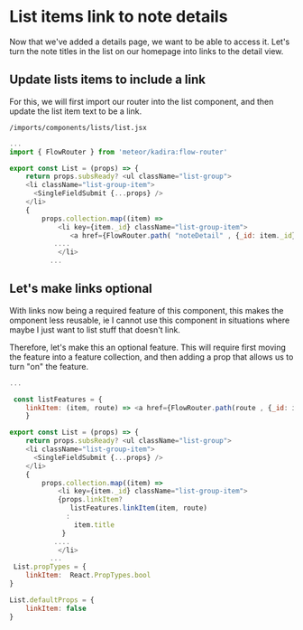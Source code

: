 # List items link to note details

Now that we've added a details page, we want to be able to access it. Let's turn the note titles in the list on our homepage into links to the detail view.

## Update lists items to include a link

For this, we will first import our router into the list component, and then update the list item text to be a link.

``` /imports/components/lists/list.jsx ```

```js
...
import { FlowRouter } from 'meteor/kadira:flow-router'

export const List = (props) => {
	return props.subsReady? <ul className="list-group">
    <li className="list-group-item">
      <SingleFieldSubmit {...props} />
    </li>
    { 
    	props.collection.map((item) =>
    		<li key={item._id} className="list-group-item">
    		   <a href={FlowRouter.path( "noteDetail" , {_id: item._id})}>{item.title}</a> 
           ....
    		</li>
          ...
```

## Let's make links optional

With links now being a required feature of this component, this makes the omponent less reusable, ie I cannot use this component in situations where maybe I just want to list stuff that doesn't link.

Therefore, let's make this an optional feature.  This will require first moving the feature into a feature collection, and then adding a prop that allows us to turn "on" the feature.

```js
...

 const listFeatures = {
  	linkItem: (item, route) => <a href={FlowRouter.path(route , {_id: item._id})}>{item.title}</a>  	
	}

export const List = (props) => {
	return props.subsReady? <ul className="list-group">
    <li className="list-group-item">
      <SingleFieldSubmit {...props} />
    </li>
    { 
    	props.collection.map((item) =>
    		<li key={item._id} className="list-group-item">
            {props.linkItem? 
	 	       listFeatures.linkItem(item, route)
	 	      :
	 	        item.title
	 	     }
           ....
    		</li>
          ...
 List.propTypes = {
	linkItem:  React.PropTypes.bool
}

List.defaultProps = {
	linkItem: false
}
```
